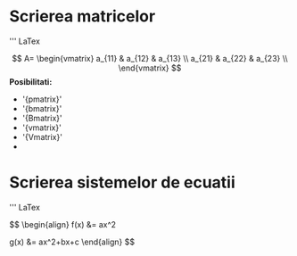 <script id="MathJax-script" async src="https://cdn.jsdelivr.net/npm/mathjax@3.0.1/es5/tex-mml-chtml.js"></script>

# Scrierea matricelor
''' LaTex

$$
A=
\begin{vmatrix}
a_{11} & a_{12} & a_{13} \\
a_{21} & a_{22} & a_{23} \\
\end{vmatrix} 
$$
 **Posibilitati:**
 
 - '{pmatrix}'
 - '{bmatrix}'
 - '{Bmatrix}'
 - '{vmatrix}'
 - '{Vmatrix}'
 - 
 # Scrierea sistemelor de ecuatii 

''' LaTex

$$ 
\begin{align}
f(x) &= ax^2

g(x) &= ax^2+bx+c
\end{align}
$$
 
